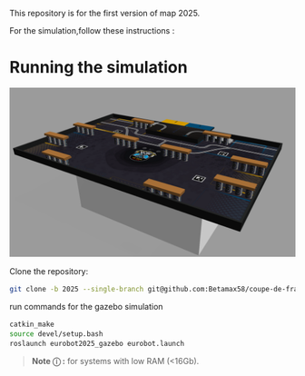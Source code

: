 This repository is for the first version of map 2025.

For the simulation,follow these instructions  :

# Running the simulation

![Table 2025](src/eurobot2025/images/cdf2025.png)

Clone the repository:
```bash
git clone -b 2025 --single-branch git@github.com:Betamax58/coupe-de-france.git
```
run commands for the gazebo simulation
```bash
catkin_make
source devel/setup.bash
roslaunch eurobot2025_gazebo eurobot.launch
```



> **Note &#9432; :** for systems with low RAM (<16Gb).
